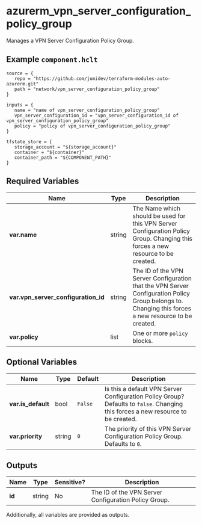 # azurerm_vpn_server_configuration_policy_group

Manages a VPN Server Configuration Policy Group.

## Example `component.hclt`

```hcl
source = {
   repo = "https://github.com/jumidev/terraform-modules-auto-azurerm.git" 
   path = "network/vpn_server_configuration_policy_group" 
}

inputs = {
   name = "name of vpn_server_configuration_policy_group" 
   vpn_server_configuration_id = "vpn_server_configuration_id of vpn_server_configuration_policy_group" 
   policy = "policy of vpn_server_configuration_policy_group" 
}

tfstate_store = {
   storage_account = "${storage_account}" 
   container = "${container}" 
   container_path = "${COMPONENT_PATH}" 
}

```

## Required Variables

| Name | Type |  Description |
| ---- | --------- |  ----------- |
| **var.name** | string |  The Name which should be used for this VPN Server Configuration Policy Group. Changing this forces a new resource to be created. | 
| **var.vpn_server_configuration_id** | string |  The ID of the VPN Server Configuration that the VPN Server Configuration Policy Group belongs to. Changing this forces a new resource to be created. | 
| **var.policy** | list |  One or more `policy` blocks. | 

## Optional Variables

| Name | Type |  Default  |  Description |
| ---- | --------- |  ----------- | ----------- |
| **var.is_default** | bool |  `False`  |  Is this a default VPN Server Configuration Policy Group? Defaults to `false`. Changing this forces a new resource to be created. | 
| **var.priority** | string |  `0`  |  The priority of this VPN Server Configuration Policy Group. Defaults to `0`. | 



## Outputs

| Name | Type | Sensitive? | Description |
| ---- | ---- | --------- | --------- |
| **id** | string | No  | The ID of the VPN Server Configuration Policy Group. | 

Additionally, all variables are provided as outputs.
